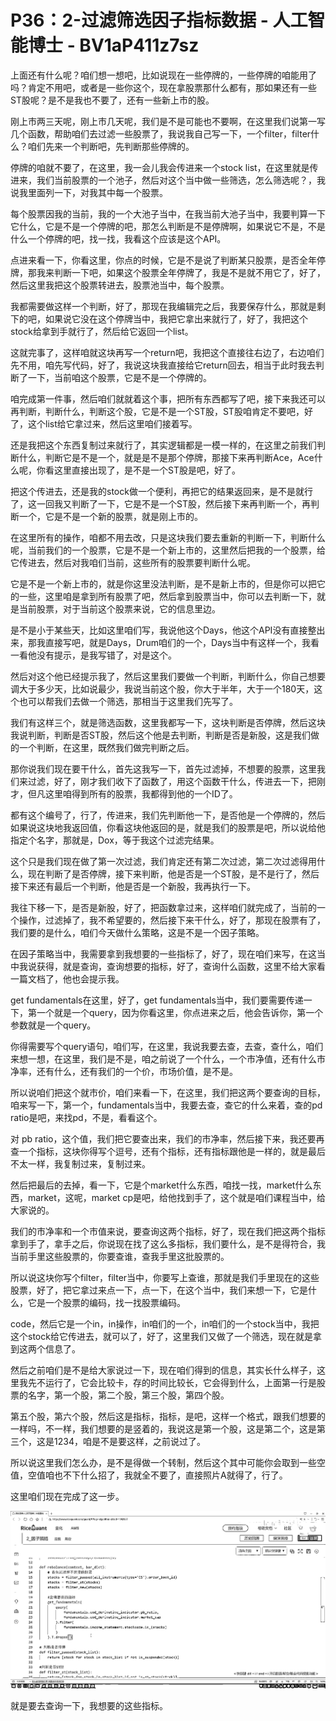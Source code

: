 # P36：2-过滤筛选因子指标数据 - 人工智能博士 - BV1aP411z7sz

上面还有什么呢？咱们想一想吧，比如说现在一些停牌的，一些停牌的咱能用了吗？肯定不用吧，或者是一些你这个，现在拿股票那什么都有，那如果还有一些ST股呢？是不是我也不要了，还有一些新上市的股。

刚上市两三天呢，刚上市几天呢，我们是不是可能也不要啊，在这里我们说第一写几个函数，帮助咱们去过滤一些股票了，我说我自己写一下，一个filter，filter什么？咱们先来一个判断吧，先判断那些停牌的。

停牌的咱就不要了，在这里，我一会儿我会传进来一个stock list，在这里就是传进来，我们当前股票的一个池子，然后对这个当中做一些筛选，怎么筛选呢？，我说我里面列一下，对我其中每一个股票。

每个股票因我的当前，我的一个大池子当中，在我当前大池子当中，我要判算一下它什么，它是不是一个停牌的吧，那怎么判断是不是停牌啊，如果说它不是，不是什么一个停牌的吧，找一找，我看这个应该是这个API。

点进来看一下，你看这里，你点的时候，它是不是说了判断某只股票，是否全年停牌，那我来判断一下吧，如果这个股票全年停牌了，我是不是就不用它了，好了，然后这里我把这个股票转进去，股票池当中，每个股票。

我都需要做这样一个判断，好了，那现在我编辑完之后，我要保存什么，那就是剩下的吧，如果说它没在这个停牌当中，我把它拿出来就行了，好了，我把这个stock给拿到手就行了，然后给它返回一个list。

这就完事了，这样咱就这块再写一个return吧，我把这个直接往右边了，右边咱们先不用，咱先写代码，好了，我说这块我直接给它return回去，相当于此时我去判断了一下，当前咱这个股票，它是不是一个停牌的。

咱完成第一件事，然后咱们就就着这个事，把所有东西都写了吧，接下来我还可以再判断，判断什么，判断这个股，它是不是一个ST股，ST股咱肯定不要吧，好了，这个list给它拿过来，然后这里咱们接着写。

还是我把这个东西复制过来就行了，其实逻辑都是一模一样的，在这里之前我们判断什么，判断它是不是一个，就是是不是那个停牌，那接下来再判断Ace，Ace什么呢，你看这里直接出现了，是不是一个ST股是吧，好了。

把这个传进去，还是我的stock做一个便利，再把它的结果返回来，是不是就行了，这一回我又判断了一下，它是不是一个ST股，然后接下来再判断一个，再判断一个，它是不是一个新的股票，就是刚上市的。

在这里所有的操作，咱都不用去改，只是这块我们要去重新的判断一下，判断什么呢，当前我们的一个股票，它是不是一个新上市的，这里然后把我的一个股票，给它传进去，然后对我咱们当前，这些所有的股票要判断什么呢。

它是不是一个新上市的，就是你这里没法判断，是不是新上市的，但是你可以把它的一些，这里咱是拿到所有股票了吧，然后拿到股票当中，你可以去判断一下，就是当前股票，对于当前这个股票来说，它的信息里边。

是不是小于某些天，比如这里咱们写，我说他这个Days，他这个API没有直接整出来，那我直接写吧，就是Days，Drum咱们的一个，Days当中有这样一个，我看一看他没有提示，是我写错了，对是这个。

然后对这个他已经提示我了，然后这里我们要做一个判断，判断什么，你自己想要调大于多少天，比如说最少，我说当前这个股，你大于半年，大于一个180天，这个也可以帮我们去做一个筛选，那相当于这里我们先写了。

我们有这样三个，就是筛选函数，这里我都写一下，这块判断是否停牌，然后这块我说判断，判断是否ST股，然后这个他是去判断，判断是否是新股，这是我们做的一个判断，在这里，既然我们做完判断之后。

那你说我们现在要干什么，首先这我写一下，首先过滤掉，不想要的股票，这里我们来过滤，好了，刚才我们收下了函数了，用这个函数干什么，传进去一下，把刚才，但凡这里咱得到所有的股票，我都得到他的一个ID了。

都有这个编号了，行了，传进来，我们先判断他一下，是否他是一个停牌的，然后如果说这块地我返回值，你看这块他返回的是，就是我们的股票是吧，所以说给他指定个名字，那就是，Dox，等于我这个过滤完结果。

这个只是我们现在做了第一次过滤，我们肯定还有第二次过滤，第二次过滤得用什么，现在判断了是否停牌，接下来判断，他是否是一个ST股，是不是行了，然后接下来还有最后一个判断，他是否是一个新股，我再执行一下。

我往下移一下，是否是新股，好了，把函数拿过来，这样咱们就完成了，当前的一个操作，过滤掉了，我不希望要的，然后接下来干什么，好了，那现在股票有了，我们要的是什么，咱们今天做什么策略，这是不是一个因子策略。

在因子策略当中，我需要拿到我想要的一些指标了，好了，现在咱们来写，在这当中我说获得，就是查询，查询想要的指标，好了，查询什么函数，这里不给大家看一篇文档了，他也会提示我。

get fundamentals在这里，好了，get fundamentals当中，我们要需要传递一下，第一个就是一个query，因为你看这里，你点进来之后，他会告诉你，第一个参数就是一个query。

你得需要写个query语句，咱们写，在这里，我说我要去查，去查，查什么，咱们来想一想，在这里，我们是不是，咱之前说了一个什么，一个市净值，还有什么市净率，还有什么，还有我们的一个价，市场价值，是不是。

所以说咱们把这个就市价，咱们来看一下，在这里，我们把这两个要查询的目标，咱来写一下，第一个，fundamentals当中，我要去查，查它的什么来着，查的pd ratio是吧，来找pd，不是，看看这个。

对 pb ratio，这个值，我们把它要查出来，我们的市净率，然后接下来，我还要再查一个指标，这块你得写个逗号，还有个指标，还有指标跟他是一样的，就是最后不太一样，我复制过来，复制过来。

然后把最后的去掉，看一下，它是个market什么东西，咱找一找，market什么东西，market，这呢，market cp是吧，给他找到手了，这个就是咱们课程当中，给大家说的。

我们的市净率和一个市值来说，要查询这两个指标，好了，现在我们把这两个指标拿到手了，拿手之后，你说现在找了这么多指标，我们要什么，是不是得符合，我当前手里这些股票的，你要查谁，查我手里这批股票的。

所以说这块你写个filter，filter当中，你要写上查谁，那就是我们手里现在的这些股票，好了，把它拿过来点一下，点一下，在这个当中，我们来想一下，它是什么，它是一个股票的编码，找一找股票编码。

code，然后它是一个in，in操作，in咱们的一个，in咱们的一个stock当中，我把这个stock给它传进去，就可以了，好了，这里我们又做了一个筛选，现在就是拿到这两个信息了。

然后之前咱们是不是给大家说过一下，现在咱们得到的信息，其实长什么样子，这里我先不运行了，它会比较卡，存的时间比较长，它会得到什么，上面第一行是股票的名字，第一个股，第二个股，第三个股，第四个股。

第五个股，第六个股，然后这是指标，指标，是吧，这样一个格式，跟我们想要的一样吗，不一样，我们想要的是竖着的，我说这是第一个股，这是第二个，这是第三个，这是1234，咱是不是要这样，之前说过了。

所以说这里我们怎么办，是不是得做一个转制，然后这个其中可能你会取到一些空值，空值咱也不下什么招了，我就全不要了，直接照片A就得了，行了。

这里咱们现在完成了这一步。

![](img/6496d8d1cc68ec60bb31c0604bf8e372_1.png)

就是要去查询一下，我想要的这些指标。